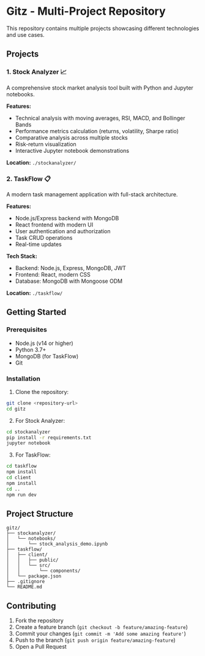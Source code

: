 # Gitz - Multi-Project Repository

This repository contains multiple projects showcasing different technologies and use cases.

## Projects

### 1. Stock Analyzer 📈
A comprehensive stock market analysis tool built with Python and Jupyter notebooks.

**Features:**
- Technical analysis with moving averages, RSI, MACD, and Bollinger Bands
- Performance metrics calculation (returns, volatility, Sharpe ratio)
- Comparative analysis across multiple stocks
- Risk-return visualization
- Interactive Jupyter notebook demonstrations

**Location:** `./stockanalyzer/`

### 2. TaskFlow 📋
A modern task management application with full-stack architecture.

**Features:**
- Node.js/Express backend with MongoDB
- React frontend with modern UI
- User authentication and authorization
- Task CRUD operations
- Real-time updates

**Tech Stack:**
- Backend: Node.js, Express, MongoDB, JWT
- Frontend: React, modern CSS
- Database: MongoDB with Mongoose ODM

**Location:** `./taskflow/`

## Getting Started

### Prerequisites
- Node.js (v14 or higher)
- Python 3.7+
- MongoDB (for TaskFlow)
- Git

### Installation

1. Clone the repository:
```bash
git clone <repository-url>
cd gitz
```

2. For Stock Analyzer:
```bash
cd stockanalyzer
pip install -r requirements.txt
jupyter notebook
```

3. For TaskFlow:
```bash
cd taskflow
npm install
cd client
npm install
cd ..
npm run dev
```

## Project Structure

```
gitz/
├── stockanalyzer/
│   └── notebooks/
│       └── stock_analysis_demo.ipynb
├── taskflow/
│   ├── client/
│   │   ├── public/
│   │   └── src/
│   │       └── components/
│   └── package.json
├── .gitignore
└── README.md
```

## Contributing

1. Fork the repository
2. Create a feature branch (`git checkout -b feature/amazing-feature`)
3. Commit your changes (`git commit -m 'Add some amazing feature'`)
4. Push to the branch (`git push origin feature/amazing-feature`)
5. Open a Pull Request


